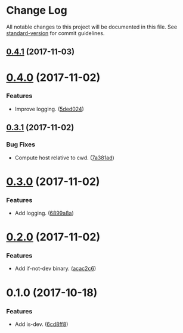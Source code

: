 # Change Log

All notable changes to this project will be documented in this file. See [standard-version](https://github.com/conventional-changelog/standard-version) for commit guidelines.

<a name="0.4.1"></a>
## [0.4.1](https://github.com/darkobits/is-dev/compare/v0.4.0...v0.4.1) (2017-11-03)



<a name="0.4.0"></a>
# [0.4.0](https://github.com/darkobits/is-dev/compare/v0.3.1...v0.4.0) (2017-11-02)


### Features

* Improve logging. ([5ded024](https://github.com/darkobits/is-dev/commit/5ded024))



<a name="0.3.1"></a>
## [0.3.1](https://github.com/darkobits/is-dev/compare/v0.3.0...v0.3.1) (2017-11-02)


### Bug Fixes

* Compute host relative to cwd. ([7a381ad](https://github.com/darkobits/is-dev/commit/7a381ad))



<a name="0.3.0"></a>
# [0.3.0](https://github.com/darkobits/is-dev/compare/v0.2.0...v0.3.0) (2017-11-02)


### Features

* Add logging. ([6899a8a](https://github.com/darkobits/is-dev/commit/6899a8a))



<a name="0.2.0"></a>
# [0.2.0](https://github.com/darkobits/is-dev/compare/v0.1.0...v0.2.0) (2017-11-02)


### Features

* Add if-not-dev binary. ([acac2c6](https://github.com/darkobits/is-dev/commit/acac2c6))



<a name="0.1.0"></a>
# 0.1.0 (2017-10-18)


### Features

* Add is-dev. ([6cd8ff8](https://github.com/darkobits/dev-prepare/commit/6cd8ff8))
